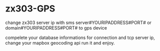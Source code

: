 # zx303-GPS
change zx303 server ip with sms server#YOURIPADDRESS#PORT# or domain#YOURIPADDRESS#PORT# to gps device

compelete your database informations for connection and tcp server ip, change your mapbox geocoding api 
run it and enjoy.
